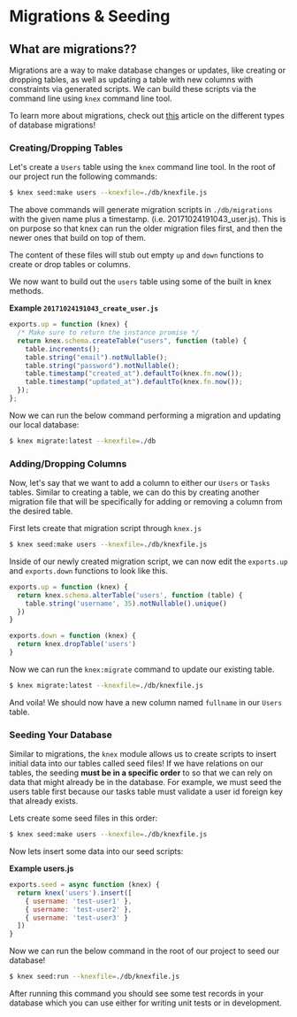 # Migrations & Seeding

## What are migrations??

Migrations are a way to make database changes or updates, like creating or dropping tables, as well as updating a table with new columns with constraints via generated scripts. We can build these scripts via the command line using `knex` command line tool.

To learn more about migrations, check out [this](https://www.openscg.com/2017/08/what-is-a-database-migration/) article on the different types of database migrations!

### Creating/Dropping Tables

Let's create a `Users` table using the `knex` command line tool. In the root of our project run the following commands:

```bash
$ knex seed:make users --knexfile=./db/knexfile.js
```

The above commands will generate migration scripts in `./db/migrations` with the given name plus a timestamp. (i.e. 20171024191043_user.js). This is on purpose so that knex can run the older migration files first, and then the newer ones that build on top of them.

The content of these files will stub out empty `up` and `down` functions to create or drop tables or columns.

We now want to build out the `users` table using some of the built in knex methods.

**Example `20171024191043_create_user.js`**

```javascript
exports.up = function (knex) {
  /* Make sure to return the instance promise */ 
  return knex.schema.createTable("users", function (table) {
    table.increments();
    table.string("email").notNullable();
    table.string("password").notNullable();
    table.timestamp("created_at").defaultTo(knex.fn.now());
    table.timestamp("updated_at").defaultTo(knex.fn.now());
  });
};
```
Now we can run the below command performing a migration and updating our local database:

```bash
$ knex migrate:latest --knexfile=./db
```

### Adding/Dropping Columns

Now, let's say that we want to add a column to either our `Users` or `Tasks` tables. Similar to creating a table, we can do this by creating another migration file that will be specifically for adding or removing a column from the desired table.

First lets create that migration script through `knex.js`

```bash
$ knex seed:make users --knexfile=./db/knexfile.js
```

Inside of our newly created migration script, we can now edit the `exports.up` and `exports.down` functions to look like this.

```javascript
exports.up = function (knex) {
  return knex.schema.alterTable('users', function (table) {
    table.string('username', 35).notNullable().unique()
  })
}

exports.down = function (knex) {
  return knex.dropTable('users')
}

```

Now we can run the `knex:migrate` command to update our existing table.

```bash
$ knex migrate:latest --knexfile=./db/knexfile.js
```

And voila! We should now have a new column named `fullname` in our `Users` table.

### Seeding Your Database

Similar to migrations, the `knex` module allows us to create scripts to insert initial data into our tables called seed files! If we have relations on our tables, the seeding **must be in a specific order** to so that we can rely on data that might already be in the database. For example, we must seed the users table first because our tasks table must validate a user id foreign key that already exists.

Lets create some seed files in this order:

```bash
$ knex seed:make users --knexfile=./db/knexfile.js
```

Now lets insert some data into our seed scripts:

**Example users.js**

```javascript
exports.seed = async function (knex) {
  return knex('users').insert([
    { username: 'test-user1' },
    { username: 'test-user2' },
    { username: 'test-user3' }
  ])
}
```

Now we can run the below command in the root of our project to seed our database!

```bash
$ knex seed:run --knexfile=./db/knexfile.js
```

After running this command you should see some test records in your database which you can use either for writing unit tests or in development.